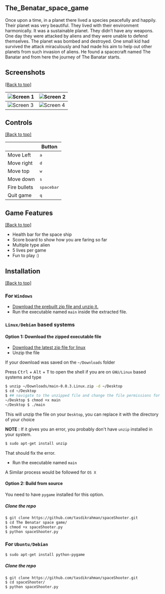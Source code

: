 ## The_Benatar_space_game

Once upon a time, in a planet there lived a species peacefully and happily. Their planet was very beautiful. They lived with their environment harmonically. It was a sustainable planet. They didn’t have any weapons. One day they were attacked by aliens and they were unable to defend themselves. The planet was bombed and destroyed. One small kid had survived the attack miraculously and had made his aim to help out other planets from such invasion of aliens. He found a spacecraft named The Banatar and from here the journey of The Banatar starts.

## Screenshots

[[Back to top]](https://github.com/Devesh-code/The-Benatar-space-game#The_Benatar_space_game)

| ![Screen 1](http://i.imgur.com/3MzfmbT.jpg) | ![Screen 2](http://i.imgur.com/4OgIByR.png) |
|---------------------------------------------|---------------------------------------------|
| ![Screen 3](http://i.imgur.com/PFQJjE8.png) | ![Screen 4](http://i.imgur.com/lV4aIur.png) |

## Controls

[[Back to top]](https://github.com/Devesh-code/The-Benatar-space-game#The_Benatar_space_game)

|              | Button              |
|--------------|---------------------|
| Move Left    | <kbd>a</kbd>     |
| Move right   | <kbd>d</kbd>    |
| Move top     | <kbd>w</kbd>    |
| Move down    | <kbd>s</kbd>    |
| Fire bullets | <kbd>spacebar</kbd> |
| Quit game    | <kbd>q</kbd>      |

## Game Features

[[Back to top]](https://github.com/Devesh-code/The-Benatar-space-game#The_Benatar_space_game)

- Health bar for the space ship
- Score board to show how you are faring so far
- Multiple type alien 
- 5 lives per game
- Fun to play :)

## Installation

[[Back to top]](https://github.com/Devesh-code/The-Benatar-space-game#The_Benatar_space_game)

### For `Windows`

- [Download the prebuilt zip file and unzip it.](https://github.com/Devesh-code/The-Benatar-space-game/archive/refs/heads/main.zip)
- Run the executable named `main` inside the extracted file.

### `Linux/Debian` based systems

#### Option 1: Download the zipped executable file

- [Download the latest zip file for linux](https://github.com/Devesh-code/The-Benatar-space-game/archive/refs/heads/main.zip)
- Unzip the file

If your download was saved on the `~/Downloads` folder

Press <kbd>Ctrl</kbd> + <kbd>Alt</kbd> + <kbd>T</kbd> to open the shell if you are on `GNU/Linux` based systems and type

```bash
$ unzip ~/Downloads/main-0.0.3.Linux.zip -d ~/Desktop
$ cd ~/Desktop
$ ## navigate to the unzipped file and change the file permissions for the executable
~/Desktop $ chmod +x main
~/Desktop $ ./main
```

This will unzip the file on your `Desktop`, you can replace it with the directory of your choice

**NOTE** : If it gives you an error, you probably don't have `unzip` installed in your system.

```bash
$ sudo apt-get install unzip
```
That should fix the error.

- Run the executable named `main`

A Similar process would be followed for `OS X`

#### Option 2: Build from source

You need to have `pygame` installed for this option. 

##### Clone the repo
```sh
$ git clone https://github.com/tasdikrahman/spaceShooter.git
$ cd The Benatar space game/
$ chmod +x spaceShooter.py
$ python spaceShooter.py
```


### For `Ubuntu/Debian`

```bash
$ sudo apt-get install python-pygame
```

##### Clone the repo

```bash
$ git clone https://github.com/tasdikrahman/spaceShooter.git
$ cd spaceShooter/ 
$ python spaceShooter.py
```

